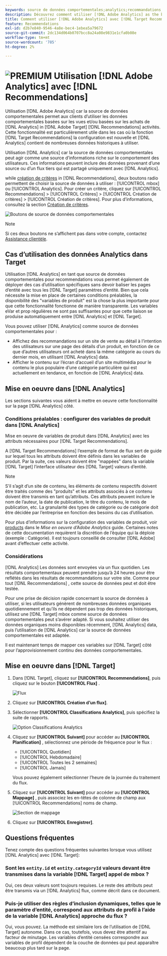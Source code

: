 ```yaml
---
keywords: source de données comportementales;analytics;recommandations;critères;variables de produits
description: Découvrez comment utiliser [!DNL Adobe Analytics] as the behavioral data source to use the view-based and/or purchase-based behavioral data from [!DNL Analytics] in [!DNL Target Recommendations].
title: Comment utiliser [!DNL Adobe Analytics] avec [!DNL Target Recommendations]?
feature: Recommendations
exl-id: d2b7e840-9546-4a8e-bec4-1ebea5a79672
source-git-commit: 2dc134d064b0707bcc8a24a08e9831e1cfa0b08e
workflow-type: tm+mt
source-wordcount: '785'
ht-degree: 2%

---
```


# ![PREMIUM](/help/assets/premium.png) Utilisation [!DNL Adobe Analytics] avec [!DNL Recommendations]

Utilisation [!DNL Adobe Analytics] car la source de données comportementales permet aux clients d’utiliser les données comportementales basées sur les vues et/ou basées sur les achats de [!DNL Analytics] in [!DNL Adobe Target] [!DNL Recommendations] activités. Cette fonctionnalité est particulièrement utile dans les cas où la fonction [!DNL Target Recommendations] la configuration est nouvelle et [!DNL Analytics] contient de nombreuses données historiques à utiliser.

Utilisation [!DNL Analytics] car la source de données comportementales peut agir comme une source d’informations riche sur le comportement des utilisateurs. Ces informations peuvent inclure des données provenant d’une source ou d’un flux tiers qui est partagé uniquement avec [!DNL Analytics].

while [création de critères](/help/c-recommendations/c-algorithms/create-new-algorithm.md) in [!DNL Recommendations], deux boutons radio permettent de choisir la source de données à utiliser : [!UICONTROL mbox] ou [!UICONTROL Analytics]. Pour créer un critère, cliquez sur [!UICONTROL Recommendations] > [!UICONTROL Critères] > [!UICONTROL Création de critères] > [!UICONTROL Création de critères]. Pour plus dʼinformations, consultez la section [Création de critères](/help/c-recommendations/c-algorithms/create-new-algorithm.md).

![Boutons de source de données comportementales](assets/behavioral-data-source.png)

>[!NOTE]
>
>Si ces deux boutons ne s’affichent pas dans votre compte, contactez [Assistance clientèle](/help/cmp-resources-and-contact-information.md#reference_ACA3391A00EF467B87930A450050077C).

## Cas d’utilisation des données Analytics dans Target

Utilisation [!DNL Analytics] en tant que source de données comportementales pour recommendations vous permet également de déployer des cas d’utilisation spécifiques sans devoir baliser les pages d’entité avec tous les [!DNL Target] paramètres d’entité. Bien que cela nécessite la mise en place de certaines conditions préalables, la disponibilité des &quot;variables de produit&quot; est la chose la plus importante pour que cette fonctionnalité fonctionne de manière transparente. Les variables eVar et prop régulières ne sont pas suffisantes pour que cette liaison se produise automatiquement entre [!DNL Analytics] et [!DNL Target].

Vous pouvez utiliser [!DNL Analytics] comme source de données comportementales pour :

* Affichez des recommandations sur un site de vente au détail à l’intention des utilisateurs sur une page des détails d’un produit, en fonction de ce que d’autres utilisateurs ont acheté dans la même catégorie au cours du dernier mois, en utilisant [!DNL Analytics] data.
* Afficher le contenu sur l’écran d’accueil d’un site multimédia pour le contenu le plus populaire d’une catégorie particulière qui est actuellement en tendance, en fonction de [!DNL Analytics] data.

## Mise en oeuvre dans [!DNL Analytics]

Les sections suivantes vous aident à mettre en oeuvre cette fonctionnalité sur la page [!DNL Analytics] côté.

### Conditions préalables : configurer des variables de produit dans [!DNL Analytics]

Mise en oeuvre de variables de produit dans [!DNL Analytics] avec les attributs nécessaires pour [!DNL Target Recommendations].

A [!DNL Target Recommendations] l’exemple de format de flux sert de guide sur lequel tous les attributs doivent être définis dans les variables de produit. Par la suite, ces valeurs doivent être &quot;mappées&quot; dans la variable [!DNL Target] l’interface utilisateur des [!DNL Target] valeurs d’entité.

>[!NOTE]
>
>S’il s’agit d’un site de contenu, les éléments de contenu respectifs doivent être traités comme des &quot;produits&quot; et les attributs associés à ce contenu doivent être transmis en tant qu’attributs. Ces attributs peuvent inclure le nom de l’auteur, la date de publication, le titre du contenu, le mois de publication, etc. La granularité des types de catégorie ou de catégorie doit être décidée par l’entreprise en fonction des besoins du cas d’utilisation.

Pour plus d’informations sur la configuration des variables de produit, voir [products](https://experienceleague.adobe.com/docs/analytics/implementation/vars/page-vars/products.html) dans le *Mise en oeuvre d’Adobe Analytics* guide. Certaines notes de cette documentation requièrent la discrétion de l’équipe qui la déploie (exemple : Catégorie). Il est toujours conseillé de consulter [!DNL Adobe] avant d’effectuer cette activité.

### Considérations

[!DNL Analytics] Les données sont envoyées via un flux quotidien. Les résultats comportementaux peuvent prendre jusqu’à 24 heures pour être reflétés dans les résultats de recommandations sur votre site. Comme pour tout [!DNL Recommendations] , cette source de données peut et doit être testée.

Pour une prise de décision rapide concernant la source de données à utiliser, si les utilisateurs génèrent de nombreuses données organiques quotidiennement et qu’ils ne dépendent pas trop des données historiques, utilisez une [!DNL Target] mbox comme source de données comportementales peut s’avérer adapté. Si vous souhaitez utiliser des données organiques moins disponibles récemment, [!DNL Analytics] data, puis l’utilisation de [!DNL Analytics] car la source de données comportementales est adaptée.

Il est maintenant temps de mapper ces variables sur [!DNL Target] côté pour l’approvisionnement continu des données comportementales.

## Mise en oeuvre dans [!DNL Target]

1. Dans [!DNL Target], cliquez sur **[!UICONTROL Recommendations]**, puis cliquez sur le bouton **[!UICONTROL Flux]** .

   ![Flux](/help/c-recommendations/c-algorithms/assets/feeds-tab.png)

1. Cliquez sur **[!UICONTROL Création d’un flux]**.

1. Sélectionner **[!UICONTROL Classifications Analytics]**, puis spécifiez la suite de rapports.

   ![Option Classifications Analytics](/help/c-recommendations/c-algorithms/assets/analytics-classifications.png)

1. Cliquez sur **[!UICONTROL Suivant]** pour accéder au **[!UICONTROL Planification]** , sélectionnez une période de fréquence pour le flux :

   * [!UICONTROL Quotidien]
   * [!UICONTROL Hebdomadaire]
   * [!UICONTROL Toutes les 2 semaines]
   * [!UICONTROL Jamais]

   Vous pouvez également sélectionner l’heure de la journée du traitement du flux.

1. Cliquez sur **[!UICONTROL Suivant]** pour accéder au  **[!UICONTROL Mappage]** , puis associez les en-têtes de colonne de champ aux [!UICONTROL Recommendations] noms de champ.

   ![Section de mappage](/help/c-recommendations/c-algorithms/assets/mapping.png)

1. Cliquez sur **[!UICONTROL Enregistrer]**.

## Questions fréquentes 

Tenez compte des questions fréquentes suivantes lorsque vous utilisez [!DNL Analytics] avec [!DNL Target]:

### Sont les `entity.id` et `entity.categoryId` valeurs devant être transmises dans la variable [!DNL Target] appel de mbox ?

Oui, ces deux valeurs sont toujours requises. Le reste des attributs peut être transmis via un [!DNL Analytics] flux, comme décrit dans ce document.

### Puis-je utiliser des règles d’inclusion dynamiques, telles que le paramètre d’entité, correspond aux attributs de profil à l’aide de la variable [!DNL Analytics] approche du flux ?

Oui, vous pouvez. La méthode est similaire lors de l’utilisation de [!DNL Target] autonome. Dans ce cas, toutefois, vous devez être attentif au facteur de minutage. Les variables d’entité censées correspondre aux variables de profil dépendent de la couche de données qui peut apparaître beaucoup plus tard sur la page.
